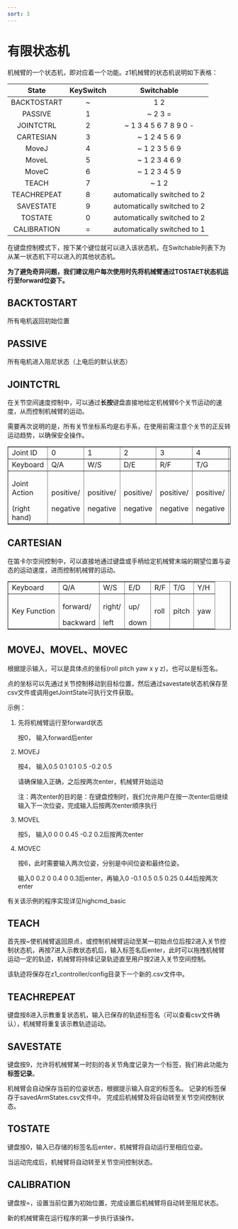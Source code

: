 ```yaml
---
sort: 3
---
```

# 有限状态机

机械臂的一个状态机，即对应着一个功能。z1机械臂的状态机说明如下表格：

|State|KeySwitch|Switchable|
|:-:|:-:|:-:|
|BACKTOSTART|~|1 2|
|PASSIVE|1|~ 2 3 =|
|JOINTCTRL|2|~ 1 3 4 5 6 7 8 9 0 -|
|CARTESIAN|3|~ 1 2 4 5 6 9|
|MoveJ|4|~ 1 2 3 5 6 9|
|MoveL|5|~ 1 2 3 4 6 9|
|MoveC|6|~ 1 2 3 4 5 9|
|TEACH|7|~ 1 2|
|TEACHREPEAT|8|automatically switched to 2|
|SAVESTATE|9|automatically switched to 2|
|TOSTATE|0|automatically switched to 2|
|CALIBRATION|=|automatically switched to 1|

在键盘控制模式下，按下某个键位就可以进入该状态机，在Switchable列表下为从某一状态机下可以进入的其他状态机。

**为了避免奇异问题，我们建议用户每次使用时先将机械臂通过TOSTAET状态机运行至forward位姿下。**

## BACKTOSTART

所有电机返回初始位置

## PASSIVE

所有电机进入阻尼状态（上电后的默认状态）

## JOINTCTRL

在关节空间速度控制中，可以通过**长按**键盘直接地给定机械臂6个关节运动的速度，从而控制机械臂的运动。

需要再次说明的是，所有关节坐标系均是右手系，在使用前需注意个关节的正反转运动趋势，以确保安全操作。

<table border="1">
    <tr>
        <td>Joint ID</td>
        <td>0</td><td>1</td><td>2</td><td>3</td><td>4</td><td>5</td>
        <td>Gripper</td>
    </tr>
    <tr>
        <td>Keyboard</td>
        <td>Q/A</td><td>W/S</td><td>D/E</td><td>R/F</td><td>T/G</td><td>Y/H</td>
        <td>up/down</td>
    </tr>
    <tr>
        <td><p>Joint Action</p>(right hand)</td>
        <td><p>positive/</p>negative</td><td><p>positive/</p>negative</td>
        <td><p>positive/</p>negative</td><td><p>positive/</p>negative</td>
        <td><p>positive/</p>negative</td><td><p>positive/</p>negative</td>
        <td><p>positive/</p>negative</td>
    </tr>
</table>

## CARTESIAN

在笛卡尔空间控制中，可以直接地通过键盘或手柄给定机械臂末端的期望位置与姿态的运动速度，进而控制机械臂的运动。

<table border="1">
    <tr>
        <td>Keyboard</td>
        <td>Q/A</td><td>W/S</td><td>E/D</td><td>R/F</td><td>T/G</td><td>Y/H</td>
    </tr>
    <tr>
        <td>Key Function</td>
        <td><p>forward/</p>backward</td><td><p>right/</p>left</td><td><p>up/</p>down</td>
        <td>roll</td><td>pitch</td><td>yaw</td>
    </tr>
</table>

## MOVEJ、MOVEL、MOVEC

根据提示输入，可以是具体点的坐标(roll pitch yaw x y z)，也可以是标签名。

点的坐标可以先通过关节控制移动到目标位置，然后通过savestate状态机保存至csv文件或调用getJointState可执行文件获取。

示例：

1. 先将机械臂运行至forward状态

    按0， 输入forward后enter

2. MOVEJ

    按4， 输入0.5 0.1 0.1 0.5 -0.2 0.5

    请确保输入正确，之后按两次enter，机械臂开始运动

    注：两次enter的目的是：在键盘控制时，我们允许用户在按一次enter后继续输入下一次位姿，完成输入后按两次enter顺序执行

3. MOVEL

    按5， 输入0 0 0 0.45 -0.2 0.2后按两次enter

4. MOVEC

    按6，此时需要输入两次位姿，分别是中间位姿和最终位姿。

    输入0 0.2 0 0.4 0 0.3后enter，再输入0 -0.1 0.5 0.5 0.25 0.44后按两次enter

有关该示例的程序实现详见highcmd_basic

## TEACH

首先按~使机械臂返回原点，或控制机械臂运动至某一初始点位后按2进入关节控制状态机，再按7进入示教状态机后，输入标签名后enter，此时可以拖拽机械臂运动一定的轨迹，机械臂将持续记录轨迹直至用户按2进入关节空间控制。

该轨迹将保存在z1_controller/config目录下一个新的.csv文件中。

## TEACHREPEAT

键盘按8进入示教重复状态机，输入已保存的轨迹标签名（可以查看csv文件确认），机械臂将重复该示教轨迹运动。

## SAVESTATE

键盘按9，允许将机械臂某一时刻的各关节角度记录为一个标签，我们称此功能为 **标签记录**。

机械臂会自动保存当前的位姿状态，根据提示输入自定的标签名。
记录的标签保存于savedArmStates.csv文件中。
完成后机械臂及将自动转至关节空间控制状态。

## TOSTATE

键盘按0，输入已存储的标签名后enter，机械臂将自动运行至相应位姿。

当运动完成后，机械臂将自动转至关节空间控制状态。

## CALIBRATION

键盘按=，设置当前位置为初始位置，完成设置后机械臂将自动转至阻尼状态。

新的机械臂需在运行程序的第一步执行该操作。
